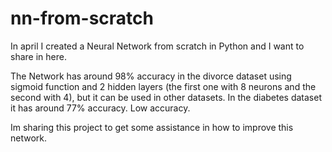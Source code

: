 # nn-from-scratch
In april I created a Neural Network from scratch in Python and I want to share in here.

The Network has around 98% accuracy in the divorce dataset using sigmoid function and 2 hidden layers (the first one with 8 neurons and the second with 4), but it can be used in other datasets.
In the diabetes dataset it has around 77% accuracy. Low accuracy.

Im sharing this project to get some assistance in how to improve this network.
